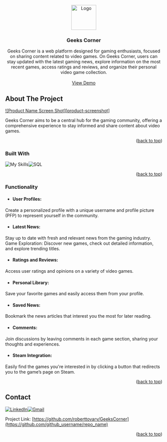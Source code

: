 <!-- PROJECT LOGO -->
<br />
<div align="center">
  <a href="https://github.com/github_username/repo_name">
    <img src="images/logo.png" alt="Logo" width="80" height="80">
  </a>

<h3 align="center">Geeks Corner</h3>

  <p align="center">
  Geeks Corner is a web platform designed for gaming enthusiasts, focused on sharing content related to video games. On Geeks Corner, users can stay updated with the latest gaming news, explore information on the most recent games, access ratings and reviews, and organize their personal video game collection.
    <br />
    <br />
    <a href="https://github.com/github_username/repo_name">View Demo</a>
  </p>
</div>


<!-- ABOUT THE PROJECT -->
## About The Project

[![Product Name Screen Shot][product-screenshot]](https://example.com)

Geeks Corner aims to be a central hub for the gaming community, offering a comprehensive experience to stay informed and share content about video games.

<p align="right">(<a href="#readme-top">back to top</a>)</p>



### Built With

![My Skills](https://skillicons.dev/icons?i=js,html,css,js,react,bootstrap,flask,python)<img src="https://miro.medium.com/v2/resize:fit:1400/0*WjSAJOw135lrf8__.jpg" alt="SQL">
<p align="right">  (<a href="#readme-top">back to top</a>)</p>



<!-- USAGE EXAMPLES -->
### Functionality

* #### User Profiles:
 Create a personalized profile with a unique username and profile picture (PFP) to represent yourself in the community.

* #### Latest News:
 Stay up to date with fresh and relevant news from the gaming industry.
Game Exploration: Discover new games, check out detailed information, and explore trending titles.

* #### Ratings and Reviews:
 Access user ratings and opinions on a variety of video games.

* #### Personal Library:
 Save your favorite games and easily access them from your profile.

* #### Saved News:
 Bookmark the news articles that interest you the most for later reading.

* #### Comments:
 Join discussions by leaving comments in each game section, sharing your thoughts and experiences.

* #### Steam Integration:
 Easily find the games you're interested in by clicking a button that redirects you to the game’s page on Steam.

<p align="right">(<a href="#readme-top">back to top</a>)</p>


<!-- CONTACT -->
## Contact

[![LinkedIn](https://skillicons.dev/icons?i=linkedin)](https://linkedin.com/in/roberttovarv)[![Gmail](https://skillicons.dev/icons?i=gmail)](roberttovarv@gmail.com)

Project Link: [https://github.com/roberttovarv/GeeksCorner](https://github.com/github_username/repo_name)

<p align="right">(<a href="#readme-top">back to top</a>)</p>



